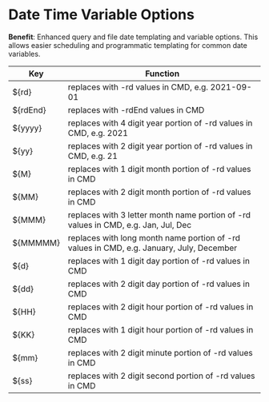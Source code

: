 # Date Time Variable Options

**Benefit**: Enhanced query and file date templating and variable options. This allows easier scheduling and programmatic templating for common date variables.

| Key      | Function                                                                                 |
| -------- | ---------------------------------------------------------------------------------------- |
| ${rd}    | replaces with -rd values in CMD, e.g. 2021-09-01                                         |
| ${rdEnd} | replaces with -rdEnd values in CMD                                                       |
| ${yyyy}  | replaces with 4 digit year portion of -rd values in CMD, e.g. 2021                       |
| ${yy}    | replaces with 2 digit year portion of -rd values in CMD, e.g. 21                         |
| ${M}     | replaces with 1 digit month portion of -rd values in CMD                                 |
| ${MM}    | replaces with 2 digit month portion of -rd values in CMD                                 |
| ${MMM}   | replaces with 3 letter month name portion of -rd values in CMD, e.g. Jan, Jul, Dec       |
| ${MMMMM} | replaces with long month name portion of -rd values in CMD, e.g. January, July, December |
| ${d}     | replaces with 1 digit day portion of -rd values in CMD                                   |
| ${dd}    | replaces with 2 digit day portion of -rd values in CMD                                   |
| ${HH}    | replaces with 2 digit hour portion of -rd values in CMD                                  |
| ${KK}    | replaces with 1 digit hour portion of -rd values in CMD                                  |
| ${mm}    | replaces with 2 digit minute portion of -rd values in CMD                                |
| ${ss}    | replaces with 2 digit second portion of -rd values in CMD                                |
